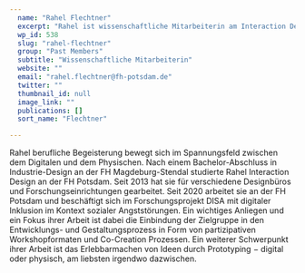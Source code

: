 ```yaml
---
  name: "Rahel Flechtner"
  excerpt: "Rahel ist wissenschaftliche Mitarbeiterin am Interaction Design Lab (IDL) der Fachhochschule Potsdam."
  wp_id: 538
  slug: "rahel-flechtner"
  group: "Past Members"
  subtitle: "Wissenschaftliche Mitarbeiterin"
  website: ""
  email: "rahel.flechtner@fh-potsdam.de"
  twitter: ""
  thumbnail_id: null
  image_link: ""
  publications: []
  sort_name: "Flechtner"

---
```

Rahel berufliche Begeisterung bewegt sich im Spannungsfeld zwischen dem Digitalen und dem Physischen. Nach einem Bachelor-Abschluss in Industrie-Design an der FH Magdeburg-Stendal studierte Rahel Interaction Design an der FH Potsdam. Seit 2013 hat sie für verschiedene Designbüros und Forschungseinrichtungen gearbeitet.
Seit 2020 arbeitet sie an der FH Potsdam und beschäftigt sich im Forschungsprojekt DISA mit digitaler Inklusion im Kontext sozialer Angststörungen. Ein wichtiges Anliegen und ein Fokus ihrer Arbeit ist dabei die Einbindung der Zielgruppe in den Entwicklungs- und Gestaltungsprozess in Form von partizipativen Workshopformaten und Co-Creation Prozessen.
Ein weiterer Schwerpunkt ihrer Arbeit ist das Erlebbarmachen von Ideen durch Prototyping − digital oder physisch, am liebsten irgendwo dazwischen.